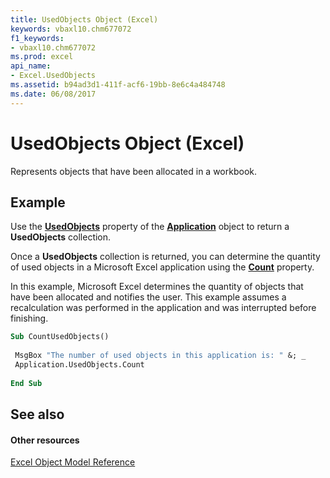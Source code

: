 ```yaml
---
title: UsedObjects Object (Excel)
keywords: vbaxl10.chm677072
f1_keywords:
- vbaxl10.chm677072
ms.prod: excel
api_name:
- Excel.UsedObjects
ms.assetid: b94ad3d1-411f-acf6-19bb-8e6c4a484748
ms.date: 06/08/2017
---
```



# UsedObjects Object (Excel)

Represents objects that have been allocated in a workbook.


## Example

Use the  **[UsedObjects](Excel.Application.UsedObjects.md)** property of the **[Application](Excel.Application(objec).md)** object to return a **UsedObjects** collection.

Once a  **UsedObjects** collection is returned, you can determine the quantity of used objects in a Microsoft Excel application using the **[Count](Excel.UsedObjects.Count.md)** property.



In this example, Microsoft Excel determines the quantity of objects that have been allocated and notifies the user. This example assumes a recalculation was performed in the application and was interrupted before finishing.






```vb
Sub CountUsedObjects() 
 
 MsgBox "The number of used objects in this application is: " &; _ 
 Application.UsedObjects.Count 
 
End Sub
```


## See also


#### Other resources


[Excel Object Model Reference](http://msdn.microsoft.com/library/11ea8598-8a20-92d5-f98b-0da04263bf2c%28Office.15%29.aspx)


